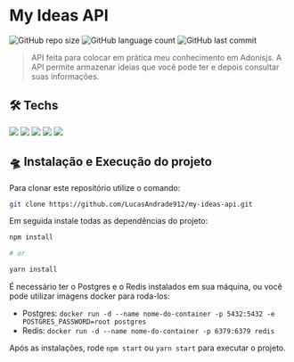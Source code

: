 # My Ideas API

![GitHub repo size](https://img.shields.io/github/repo-size/LucasAndrade912/project-manager-api?style=for-the-badge)
![GitHub language count](https://img.shields.io/github/languages/count/LucasAndrade912/project-manager-api?style=for-the-badge)
![GitHub last commit](https://img.shields.io/github/last-commit/LucasAndrade912/project-manager-api?style=for-the-badge)

> API feita para colocar em prática meu conhecimento em Adonisjs. A API permite armazenar ideias que você pode ter e depois consultar suas informações.

## 🛠️ Techs

<div>
  <img src="https://img.shields.io/badge/TypeScript-007ACC?style=for-the-badge&logo=typescript&logoColor=white" />
  <img src="https://img.shields.io/badge/Node.js-43853D?style=for-the-badge&logo=node.js&logoColor=white" />
  <img src="https://img.shields.io/badge/Adonis-430098?style=for-the-badge&logo=AdonisJS&logoColor=white" />
  <img src="https://img.shields.io/badge/PostgreSQL-316192?style=for-the-badge&logo=postgresql&logoColor=white" />
  <img src="https://img.shields.io/badge/Redis-D9281A?style=for-the-badge&logo=redis&logoColor=white" />
</div>

## 🛸 Instalação e Execução do projeto

Para clonar este repositório utilize o comando:

```bash
git clone https://github.com/LucasAndrade912/my-ideas-api.git
```

Em seguida instale todas as dependências do projeto:

```bash
npm install

# or

yarn install
```

É necessário ter o Postgres e o Redis instalados em sua máquina, ou você pode utilizar imagens docker para roda-los:

- Postgres: `docker run -d --name nome-do-container -p 5432:5432 -e POSTGRES_PASSWORD=root postgres`
- Redis: `docker run -d --name nome-do-container -p 6379:6379 redis`

Após as instalações, rode `npm start` ou `yarn start` para executar o projeto.

